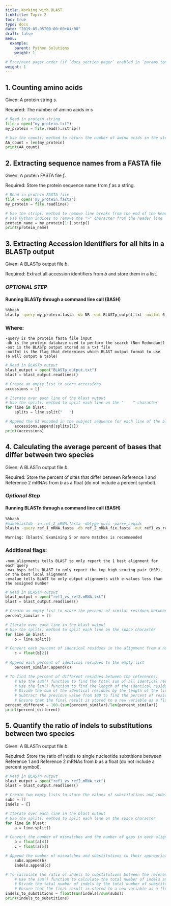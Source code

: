 ```yaml
---
title: Working with BLAST
linktitle: Topic 2
toc: true
type: docs
date: "2019-05-05T00:00:00+01:00"
draft: false
menu:
  example:
    parent: Python Solutions
    weight: 1

# Prev/next pager order (if `docs_section_pager` enabled in `params.toml`)
weight: 1
---
```


## 1. Counting amino acids

Given: A protein string *s*.

Required: The number of amino acids in *s*

```python
# Read in protein string
file = open("my_protein.txt")
my_protein = file.read().rstrip()

# Use the count() method to return the number of amino acids in the string
AA_count = len(my_protein)
print(AA_count)
```

## 2. Extracting sequence names from a FASTA file

Given: A protein FASTA file *f*.

Required: Store the protein sequence name from *f* as a string.

```python
# Read in protein FASTA file
file = open('my_protein.fasta')
my_protein = file.readline()

# Use the strip() method to remove line breaks from the end of the header line
# Use Python indices to remove the ">" character from the header line
protein_name = my_protein[1:].strip()
print(protein_name)
```

## 3. Extracting Accession Identifiers for all hits in a BLASTp output

Given: A BLASTp output file *b*.

Required: Extract all accession identifiers from *b* and store them in a list.

### *OPTIONAL STEP*
#### Running BLASTp through a command line call (BASH)

```bash
%%bash
blastp -query my_protein.fasta -db NR -out BLASTp_output.txt -outfmt 6
```

### Where:
    -query is the protein fasta file input
    -db is the protein database used to perform the search (Non Redundant)
    -out is the BLASTp output stored as a txt file
    -outfmt is the flag that determines which BLAST output format to use (6 will output a table)

```python
# Read in BLASTp output
blast_output = open("BLASTp_output.txt")
blast = blast_output.readlines()

# Create an empty list to store accessions
accessions = []

# Iterate over each line of the blast output
# Use the split() method to split each line on the "	" character
for line in blast:
    splits = line.split("	")

# Append the GI encoded in the subject sequence for each line of the blast output to the empty list
    accessions.append(splits[1])
print(accessions)
```

## 4. Calculating the average percent of bases that differ between two species

Given: A BLASTn output file *b*.

Required: Store the percent of sites that differ between Reference 1 and Reference 2 mRNAs from *b* as a float (do not include a percent symbol).

### *Optional Step*
#### Running BLASTn through a command line call (BASH)

```bash
%%bash
#makeblastdb -in ref_2_mRNA.fasta -dbtype nucl -parse_seqids
blastn -query ref_1_mRNA.fasta -db ref_2_mRNA_fix.fasta -out ref1_vs_ref2.mRNA.txt -outfmt 6 -num_alignments 1 -max_hsps 1 -evalue 1e-10
```

    Warning: [blastn] Examining 5 or more matches is recommended



### Additional flags:
    -num_alignments tells BLAST to only report the 1 best alignment for each query
    -max_hsps tells BLAST to only report the top high scoring pair (HSP), or the best local alignment
    -evalue tells BLAST to only output alignments with e-values less than the assigned number

```python
# Read in BLASTn output
blast_output = open("ref1_vs_ref2.mRNA.txt")
blast = blast_output.readlines()

# Create an empty list to store the percent of similar residues between references 1 and 2
percent_similar = []

# Iterate over each line in the blast output
# Use the split() method to split each line on the space character
for line in blast:
    b = line.split()

# Convert each percent of identical residues in the alignment from a number to a float
    c = float(b[2])
    
# Append each percent of identical residues to the empty list
    percent_similar.append(c)

# To find the percent of different residues between the references:
    # Use the sum() function to find the total sum of all identical residues
    # Use the len() function to find the length of the identical residues list
    # Divide the sum of the identical residues by the length of the list
    # Subtract the previous value from 100 to find the percent of residues that differ
    # Ensure that the final result is stored to a new variable as a float
percent_different = 100-(sum(percent_similar)/len(percent_similar))
print(percent_different)
```

## 5. Quantify the ratio of indels to substitutions between two species

Given: A BLASTn output file *b*.

Required: Store the ratio of indels to single nucleotide substitions between Reference 1 and Reference 2 mRNAs from *b* as a float (do not include a percent symbol).

```python
# Read in BLASTn output
blast_output = open("ref1_vs_ref2.mRNA.txt")
blast = blast_output.readlines()

# Create two empty lists to store the values of substitutions and indels 
subs = []
indels = []

# Iterate over each line in the blast output
# Use the split() method to split each line on the space character
for line in blast:
    a = line.split()

# Convert the number of mismatches and the number of gaps in each alignment to a float
    b = float(a[4])
    c = float(a[5])

# Append the number of mismatches and substitutions to their appropriate lists
    subs.append(b)
    indels.append(c)

# To calculate the ratio of indels to substitutions between the references:
    # Use the sum() function to calculate the total number of indels and substitutions in each list
    # Divide the total number of indels by the total number of substitutions
    # Ensure that the final result is stored to a new variable as a float
indels_to_substitions = float(sum(indels)/sum(subs))
print(indels_to_substitions)
```
